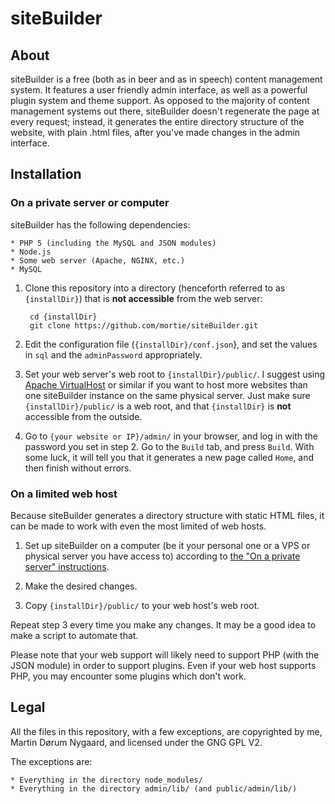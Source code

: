 # siteBuilder

## About
siteBuilder is a free (both as in beer and as in speech) content management system. It features a user friendly admin interface, as well as a powerful plugin system and theme support. As opposed to the majority of content management systems out there, siteBuilder doesn't regenerate the page at every request; instead, it generates the entire directory structure of the website, with plain .html files, after you've made changes in the admin interface.

## Installation

### On a private server or computer
siteBuilder has the following dependencies:

    * PHP 5 (including the MySQL and JSON modules)
	* Node.js
	* Some web server (Apache, NGINX, etc.)
	* MySQL

1. Clone this repository into a directory (henceforth referred to as `{installDir}`) that is **not accessible** from the web server:

        cd {installDir}
        git clone https://github.com/mortie/siteBuilder.git

2. Edit the configuration file (`{installDir}/conf.json`}, and set the values in `sql` and the `adminPassword` appropriately.

3. Set your web server's web root to `{installDir}/public/`. I suggest using [Apache VirtualHost](https://httpd.apache.org/docs/2.2/vhosts/index.html) or similar if you want to host more websites than one siteBuilder instance on the same physical server. Just make sure `{installDir}/public/` is a web root, and that `{installDir}` is **not** accessible from the outside.

4. Go to `{your website or IP}/admin/` in your browser, and log in with the password you set in step 2. Go to the `Build` tab, and press `Build`. With some luck, it will tell you that it generates a new page called `Home`, and then finish without errors.

### On a limited web host
Because siteBuilder generates a directory structure with static HTML files, it can be made to work with even the most limited of web hosts.

1. Set up siteBuilder on a computer (be it your personal one or a VPS or physical server you have access to) according to [the "On a private server" instructions](https://github.com/mortie/siteBuilder#on-a-private-server-or-computer).

2. Make the desired changes.

3. Copy `{installDir}/public/` to your web host's web root.

Repeat step 3 every time you make any changes. It may be a good idea to make a script to automate that.

Please note that your web support will likely need to support PHP (with the JSON module) in order to support plugins. Even if your web host supports PHP, you may encounter some plugins which don't work.

## Legal
All the files in this repository, with a few exceptions, are copyrighted by me, Martin Dørum Nygaard, and licensed under the GNG GPL V2.

The exceptions are:

	* Everything in the directory node_modules/
	* Everything in the directory admin/lib/ (and public/admin/lib/)
